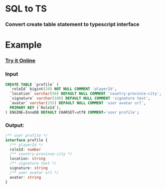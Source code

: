 # SQL to TS

### Convert create table statement to typescript interface

# Example

### [Try it Online](https://zhenhuaa.github.io/sql2ts/)
### Input

```sql
CREATE TABLE `profile` (
  `roleId` bigint(20) NOT NULL COMMENT 'playerId',
  `location` varchar(50) DEFAULT NULL COMMENT 'country-province-city',
  `signature` varchar(100) DEFAULT NULL COMMENT 'signature text',
  `avatar` varchar(255) DEFAULT NULL COMMENT 'user avatar url',
  PRIMARY KEY (`RoleId`),
) ENGINE=InnoDB DEFAULT CHARSET=utf8 COMMENT='user profile';
```

### Output:
```typescript
/** user profile */
interface profile {
  /** playerId */
  roleId: number
  /** country-province-city */
  location: string
  /** signature text */
  signature: string
  /** user avatar url */
  avatar: string
}
```